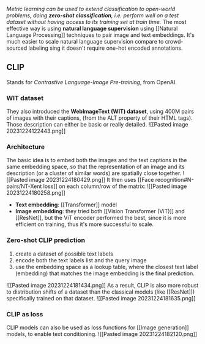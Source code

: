 _Metric learning can be used to extend classification to open-world problems, doing **zero-shot classification**, i.e. perform well on a test dataset without having access to its training set at train time._
The most effective way is using **natural language supervision** using [[Natural Language Processing]] techniques to pair image and text embeddings.
It's much easier to scale natural language supervision compare to crowd-sourced labeling sing it doesn't require one-hot encoded annotations.

## CLIP 
Stands for _Contrastive Language-Image Pre-training_, from OpenAI.

### WIT dataset 
They also introduced the **WebImageText (WIT) dataset**, using 400M pairs of images with their captions, (from the ALT property of their HTML tags).
Those description can either be basic or really detailed.
![[Pasted image 20231224122443.png]]
### Architecture
The basic idea is to embed both the images and the text captions in the same embedding space, so that the representation of an image and its description (or a cluster of similar words) are spatially close together.
![[Pasted image 20231224180429.png]]
It then uses [[Face recognition#N-pairs/NT-Xent loss]] on each column/row of the matrix:
![[Pasted image 20231224180258.png]]
- **Text embedding**: [[Transformer]] model
- **Image embedding**: they tried both [[Vision Transformer (ViT)]] and [[ResNet]], but the ViT encoder performed the best, since it is more efficient on training, thus it's more successful to scale.

### Zero-shot CLIP prediction
1)  create a dataset of possible text labels 
2) encode both the text labels list and the query image
3) use the embedding space as a lookup table, where the closest text label (embedding) that matches the image embedding is the final prediction. 

![[Pasted image 20231224181434.png]]
As a result, CLIP is also more robust to distribution shifts of a dataset than the classical models (like [[ResNet]]) specifically trained on that dataset.
![[Pasted image 20231224181635.png]]
### CLIP as loss
CLIP models can also be used as loss functions for [[Image generation]] models, to enable text conditioning.
![[Pasted image 20231224182120.png]]

